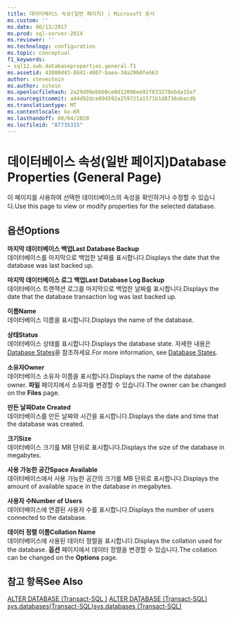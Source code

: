 ```yaml
---
title: 데이터베이스 속성(일반 페이지) | Microsoft 문서
ms.custom: ''
ms.date: 06/13/2017
ms.prod: sql-server-2014
ms.reviewer: ''
ms.technology: configuration
ms.topic: conceptual
f1_keywords:
- sql12.swb.databaseproperties.general.f1
ms.assetid: 43080d43-8841-4807-baea-34a29b0fe663
author: stevestein
ms.author: sstein
ms.openlocfilehash: 2a29d99ebbb0ce0d12096ee92f833278ebda15e7
ms.sourcegitcommit: ad4d92dce894592a259721a1571b1d8736abacdb
ms.translationtype: MT
ms.contentlocale: ko-KR
ms.lasthandoff: 08/04/2020
ms.locfileid: "87735315"
---
```

# <a name="database-properties-general-page"></a><span data-ttu-id="d7bc2-102">데이터베이스 속성(일반 페이지)</span><span class="sxs-lookup"><span data-stu-id="d7bc2-102">Database Properties (General Page)</span></span>
  <span data-ttu-id="d7bc2-103">이 페이지를 사용하여 선택한 데이터베이스의 속성을 확인하거나 수정할 수 있습니다.</span><span class="sxs-lookup"><span data-stu-id="d7bc2-103">Use this page to view or modify properties for the selected database.</span></span>  
  
## <a name="options"></a><span data-ttu-id="d7bc2-104">옵션</span><span class="sxs-lookup"><span data-stu-id="d7bc2-104">Options</span></span>  
 <span data-ttu-id="d7bc2-105">**마지막 데이터베이스 백업**</span><span class="sxs-lookup"><span data-stu-id="d7bc2-105">**Last Database Backup**</span></span>  
 <span data-ttu-id="d7bc2-106">데이터베이스를 마지막으로 백업한 날짜를 표시합니다.</span><span class="sxs-lookup"><span data-stu-id="d7bc2-106">Displays the date that the database was last backed up.</span></span>  
  
 <span data-ttu-id="d7bc2-107">**마지막 데이터베이스 로그 백업**</span><span class="sxs-lookup"><span data-stu-id="d7bc2-107">**Last Database Log Backup**</span></span>  
 <span data-ttu-id="d7bc2-108">데이터베이스 트랜잭션 로그를 마지막으로 백업한 날짜를 표시합니다.</span><span class="sxs-lookup"><span data-stu-id="d7bc2-108">Displays the date that the database transaction log was last backed up.</span></span>  
  
 <span data-ttu-id="d7bc2-109">**이름**</span><span class="sxs-lookup"><span data-stu-id="d7bc2-109">**Name**</span></span>  
 <span data-ttu-id="d7bc2-110">데이터베이스 이름을 표시합니다.</span><span class="sxs-lookup"><span data-stu-id="d7bc2-110">Displays the name of the database.</span></span>  
  
 <span data-ttu-id="d7bc2-111">**상태**</span><span class="sxs-lookup"><span data-stu-id="d7bc2-111">**Status**</span></span>  
 <span data-ttu-id="d7bc2-112">데이터베이스 상태를 표시합니다.</span><span class="sxs-lookup"><span data-stu-id="d7bc2-112">Displays the database state.</span></span> <span data-ttu-id="d7bc2-113">자세한 내용은 [Database States](database-states.md)을 참조하세요.</span><span class="sxs-lookup"><span data-stu-id="d7bc2-113">For more information, see [Database States](database-states.md).</span></span>  
  
 <span data-ttu-id="d7bc2-114">**소유자**</span><span class="sxs-lookup"><span data-stu-id="d7bc2-114">**Owner**</span></span>  
 <span data-ttu-id="d7bc2-115">데이터베이스 소유자 이름을 표시합니다.</span><span class="sxs-lookup"><span data-stu-id="d7bc2-115">Displays the name of the database owner.</span></span> <span data-ttu-id="d7bc2-116">**파일** 페이지에서 소유자를 변경할 수 있습니다.</span><span class="sxs-lookup"><span data-stu-id="d7bc2-116">The owner can be changed on the **Files** page.</span></span>  
  
 <span data-ttu-id="d7bc2-117">**만든 날짜**</span><span class="sxs-lookup"><span data-stu-id="d7bc2-117">**Date Created**</span></span>  
 <span data-ttu-id="d7bc2-118">데이터베이스를 만든 날짜와 시간을 표시합니다.</span><span class="sxs-lookup"><span data-stu-id="d7bc2-118">Displays the date and time that the database was created.</span></span>  
  
 <span data-ttu-id="d7bc2-119">**크기**</span><span class="sxs-lookup"><span data-stu-id="d7bc2-119">**Size**</span></span>  
 <span data-ttu-id="d7bc2-120">데이터베이스 크기를 MB 단위로 표시합니다.</span><span class="sxs-lookup"><span data-stu-id="d7bc2-120">Displays the size of the database in megabytes.</span></span>  
  
 <span data-ttu-id="d7bc2-121">**사용 가능한 공간**</span><span class="sxs-lookup"><span data-stu-id="d7bc2-121">**Space Available**</span></span>  
 <span data-ttu-id="d7bc2-122">데이터베이스에서 사용 가능한 공간의 크기를 MB 단위로 표시합니다.</span><span class="sxs-lookup"><span data-stu-id="d7bc2-122">Displays the amount of available space in the database in megabytes.</span></span>  
  
 <span data-ttu-id="d7bc2-123">**사용자 수**</span><span class="sxs-lookup"><span data-stu-id="d7bc2-123">**Number of Users**</span></span>  
 <span data-ttu-id="d7bc2-124">데이터베이스에 연결된 사용자 수를 표시합니다.</span><span class="sxs-lookup"><span data-stu-id="d7bc2-124">Displays the number of users connected to the database.</span></span>  
  
 <span data-ttu-id="d7bc2-125">**데이터 정렬 이름**</span><span class="sxs-lookup"><span data-stu-id="d7bc2-125">**Collation Name**</span></span>  
 <span data-ttu-id="d7bc2-126">데이터베이스에 사용된 데이터 정렬을 표시합니다.</span><span class="sxs-lookup"><span data-stu-id="d7bc2-126">Displays the collation used for the database.</span></span> <span data-ttu-id="d7bc2-127">**옵션** 페이지에서 데이터 정렬을 변경할 수 있습니다.</span><span class="sxs-lookup"><span data-stu-id="d7bc2-127">The collation can be changed on the **Options** page.</span></span>  
  
## <a name="see-also"></a><span data-ttu-id="d7bc2-128">참고 항목</span><span class="sxs-lookup"><span data-stu-id="d7bc2-128">See Also</span></span>  
 <span data-ttu-id="d7bc2-129">[ALTER DATABASE &#40;Transact-SQL &#41;](/sql/t-sql/statements/alter-database-transact-sql) </span><span class="sxs-lookup"><span data-stu-id="d7bc2-129">[ALTER DATABASE &#40;Transact-SQL&#41;](/sql/t-sql/statements/alter-database-transact-sql) </span></span>  
 [<span data-ttu-id="d7bc2-130">sys.databases&#40;Transact-SQL&#41;</span><span class="sxs-lookup"><span data-stu-id="d7bc2-130">sys.databases &#40;Transact-SQL&#41;</span></span>](/sql/relational-databases/system-catalog-views/sys-databases-transact-sql)  
  
  
